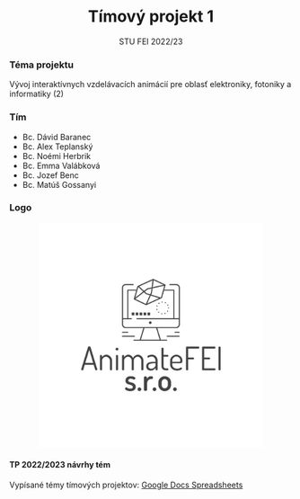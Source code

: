 <h1 align="center">Tímový projekt 1</h1>
<p align="center">STU FEI 2022/23</p>

### Téma projektu
Vývoj interaktívnych vzdelávacích animácií pre oblasť elektroniky, fotoniky a informatiky (2)

### Tím
- Bc. Dávid Baranec
- Bc. Alex Teplanský
- Bc. Noémi Herbrik
- Bc. Emma Valábková
- Bc. Jozef Benc
- Bc. Matúš Gossanyi

### Logo

<p align="center">
  <img src="https://raw.githubusercontent.com/JozefBn/TP1/main/logo.png" style="background-color:gray;" alt="Logo" width="400" height="400">
</p>

#### TP 2022/2023 návrhy tém
Vypísané témy tímových projektov: [Google Docs Spreadsheets](https://docs.google.com/spreadsheets/d/1305MwrKNRab7W_UPQiUJ87k-5NvvlDAyE6tZ_hTRrNY/edit#gid=0)
